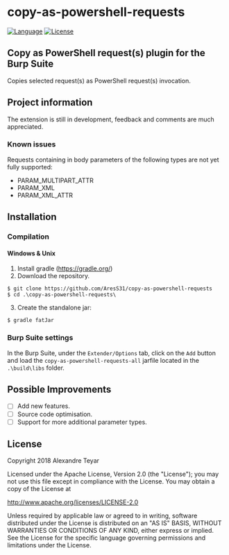 # copy-as-powershell-requests
[![Language](https://img.shields.io/badge/Lang-Java-blue.svg)](https://www.java.com)
[![License](https://img.shields.io/badge/License-Apache%202.0-red.svg)](https://opensource.org/licenses/Apache-2.0)

## Copy as PowerShell request(s) plugin for the Burp Suite
Copies selected request(s) as PowerShell request(s) invocation. 

## Project information
The extension is still in development, feedback and comments are much appreciated.

### Known issues
Requests containing in body parameters of the following types are not yet fully supported:
* PARAM_MULTIPART_ATTR
* PARAM_XML
* PARAM_XML_ATTR

## Installation
### Compilation 
#### Windows & Unix
1. Install gradle (<https://gradle.org/>)
2. Download the repository.
```shell
$ git clone https://github.com/AresS31/copy-as-powershell-requests
$ cd .\copy-as-powershell-requests\
```
3. Create the standalone jar:
```shell
$ gradle fatJar
```

### Burp Suite settings
In the Burp Suite, under the `Extender/Options` tab, click on the `Add` button and load the `copy-as-powershell-requests-all` jarfile located in the `.\build\libs` folder. 

## Possible Improvements
- [ ] Add new features.
- [ ] Source code optimisation.
- [ ] Support for more additional parameter types.

## License
Copyright 2018 Alexandre Teyar

Licensed under the Apache License, Version 2.0 (the "License");
you may not use this file except in compliance with the License.
You may obtain a copy of the License at

<http://www.apache.org/licenses/LICENSE-2.0>

Unless required by applicable law or agreed to in writing, software
distributed under the License is distributed on an "AS IS" BASIS,
WITHOUT WARRANTIES OR CONDITIONS OF ANY KIND, either express or implied.
See the License for the specific language governing permissions and
limitations under the License.
